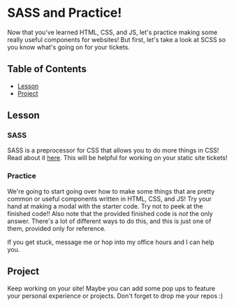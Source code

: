 # SASS and Practice!

Now that you've learned HTML, CSS, and JS, let's practice making some really useful components for websites! But first, let's take a look at SCSS so you know what's going on for your tickets.

## Table of Contents
- [Lesson](#lesson)
- [Project](#project)

## Lesson
### SASS
SASS is a preprocessor for CSS that allows you to do more things in CSS! Read about it [here](https://github.com/uclaacm/learning-lab-crash-course-su20/tree/master/10-sass). This will be helpful for working on your static site tickets!

### Practice
We're going to start going over how to make some things that are pretty common or useful components written in HTML, CSS, and JS! Try your hand at making a modal with the starter code. Try not to peek at the finished code!! Also note that the provided finished code is *not* the only answer. There's a lot of different ways to do this, and this is just one of them, provided only for reference.

If you get stuck, message me or hop into my office hours and I can help you.

## Project
Keep working on your site! Maybe you can add some pop ups to feature your personal experience or projects. Don't forget to drop me your repos :) 